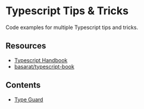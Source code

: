 # Typescript Tips & Tricks

Code examples for multiple Typescript tips and tricks.

## Resources

- [Typescript Handbook](https://www.typescriptlang.org/docs/handbook/advanced-types.html#user-defined-type-guards)
- [basarat/typescript-book](https://basarat.gitbooks.io/typescript/)

## Contents

- [Type Guard](./src/type-guard/README.md)
